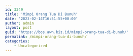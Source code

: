 ```yaml
---
id: 3349
title: 'Mimpi Orang Tua Di Bunuh'
date: '2023-02-14T16:51:55+00:00'
author: admin
layout: post
guid: 'https://bos.awn.biz.id/mimpi-orang-tua-di-bunuh/'
permalink: /mimpi-orang-tua-di-bunuh/
categories:
    - Uncategorized
---
```


